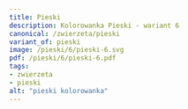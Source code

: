 ```yaml
---
title: Pieski
description: Kolorowanka Pieski - wariant 6
canonical: /zwierzeta/pieski
variant_of: pieski
image: /pieski/6/pieski-6.svg
pdf: /pieski/6/pieski-6.pdf
tags:
- zwierzeta
- pieski
alt: "pieski kolorowanka"
---
```

